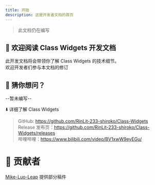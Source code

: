 ```yaml
---
title: 开始
description: 这是开发者文档的首页
---
```


> 此文档仍在编写
## 👋 欢迎阅读 Class Widgets 开发文档
此开发文档将会带领你了解 Class Widgets 的技术细节。  
欢迎开发者们参与本文档的修订

## 💭 猜你想问？
   --暂未编写--


⬇️ 详细了解 Class Widgets
> GitHub: https://github.com/RinLit-233-shiroko/Class-Widgets  
> Release 发布页：https://github.com/RinLit-233-shiroko/Class-Widgets/releases  
> 哔哩哔哩：https://www.bilibili.com/video/BV1xwW9eyEGu/  

# 📃 贡献者
[Mike-Luo-Leap](https://github.com/Mike-Luo-Leap) 提供部分稿件